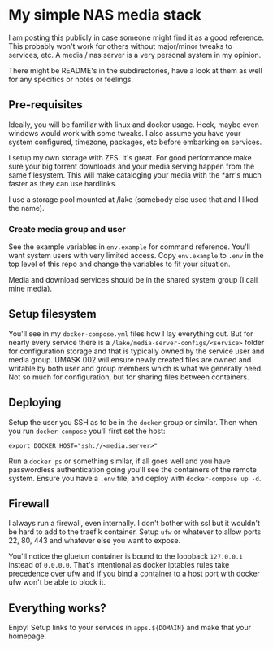 # My simple NAS media stack

I am posting this publicly in case someone might find it as a good reference. This
probably won't work for others without major/minor tweaks to services, etc. A
media / nas server is a very personal system in my opinion.

There might be README's in the subdirectories, have a look at them as well
for any specifics or notes or feelings.

## Pre-requisites

Ideally, you will be familiar with linux and docker usage. Heck, maybe even windows would
work with some tweaks. I also assume you have your system configured, timezone, packages,
etc before embarking on services.

I setup my own storage with ZFS. It's great. For good performance make sure your big
torrent downloads and your media serving happen from the same filesystem. This will
make cataloging your media with the *arr's much faster as they can use hardlinks.

I use a storage pool mounted at /lake (somebody else used that and I liked the name).

### Create media group and user

See the example variables in `env.example` for command reference. You'll want system users
with very limited access. Copy `env.example` to `.env` in the top level of this repo and
change the variables to fit your situation.

Media and download services should be in the shared system group (I call mine media).

## Setup filesystem

You'll see in my `docker-compose.yml` files how I lay everything out. But for nearly
every service there is a `/lake/media-server-configs/<service>` folder for configuration
storage and that is typically owned by the service user and media group. UMASK 002
will ensure newly created files are owned and writable by both user and group members
which is what we generally need. Not so much for configuration, but for sharing
files between containers.

## Deploying

Setup the user you SSH as to be in the `docker` group or similar.
Then when you run `docker-compose` you'll first set the host:

```
export DOCKER_HOST="ssh://<media.server>"
```

Run a `docker ps` or something similar, if all goes well and you have passwordless
authentication going you'll see the containers of the remote system. Ensure you have
a `.env` file, and deploy with `docker-compose up -d`.

## Firewall

I always run a firewall, even internally. I don't bother with ssl but it wouldn't be hard
to add to the traefik container. Setup `ufw` or whatever to allow ports 22, 80, 443 and
whatever else you want to expose.

You'll notice the gluetun container is bound to the loopback `127.0.0.1` instead of
`0.0.0.0`. That's intentional as docker iptables rules take precedence over ufw and
if you bind a container to a host port with docker ufw won't be able to block it.

## Everything works?

Enjoy! Setup links to your services in `apps.${DOMAIN}` and make that
your homepage.
